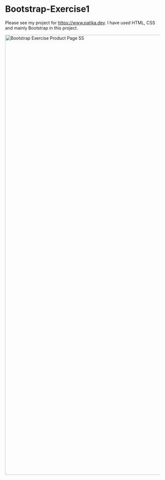 # Bootstrap-Exercise1

Please see my project for https://www.patika.dev. I have used HTML, CSS and mainly Bootstrap in this project.

<img width="1430" alt="Bootstrap Exercise Product Page SS" src="https://user-images.githubusercontent.com/98915729/191278986-57f7ab49-d295-4896-b8d9-8be673aa34cf.png">
